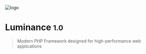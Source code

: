 ![logo](https://i.imgur.com/oups7UB.png)

# Luminance <small>1.0</small>

> Modern PHP Framework designed for high-performance web applications